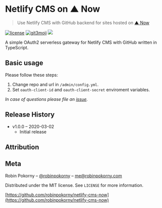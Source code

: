 # Netlify CMS on ▲ Now
> Use Netlify CMS with GitHub backend for sites hosted on [▲ Now](https://zeit.co/)

[![license][license-image]][license-url]
[![git3moji][git3moji-image]][git3moji-url]
[![][coffee-image]][coffee-url]

A simple OAuth2 serverless gateway for Netlify CMS with GitHub written in TypeScript.

## Basic usage

Please follow these steps:

1. Change repo and url in `/admin/config.yml`.
2. Set `oauth-client-id` and `oauth-client-secret` enviroment variables.

_In case of questions please file an [issue][new-issue]._


## Release History

* v1.0.0 – 2020-03-02
    * Initial release

## Attribution



## Meta

Robin Pokorny – [@robinpokorny](https://twitter.com/robinpokorny) – me@robinpokorny.com

Distributed under the MIT license. See ``LICENSE`` for more information.

[https://github.com/robinpokorny/netlify-cms-now](https://github.com/robinpokorny/netlify-cms-now)


<!-- Markdown link & img dfn's -->
[license-image]: https://img.shields.io/github/license/robinpokorny/netlify-cms-now?style=flat-square
[license-url]: https://github.com/robinpokorny/netlify-cms-now/blob/master/LICENSE
[git3moji-image]: https://img.shields.io/badge/git3moji-%E2%9A%A1%EF%B8%8F%F0%9F%90%9B%F0%9F%93%BA%F0%9F%91%AE%F0%9F%94%A4-fffad8.svg?style=flat-square
[git3moji-url]: https://robinpokorny.github.io/git3moji/
[coffee-url]: https://www.buymeacoffee.com/robinpokorny
[coffee-image]: https://img.shields.io/badge/☕-Buy%20me%20a%20coffee-FF813F?style=flat-square
[new-issue]: https://github.com/robinpokorny/netlify-cms-now/issues/new
